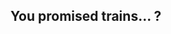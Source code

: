<!-- .slide: data-background="images/sheldon-cooper.jpg" data-background-size="cover" -->

## You promised trains... ?